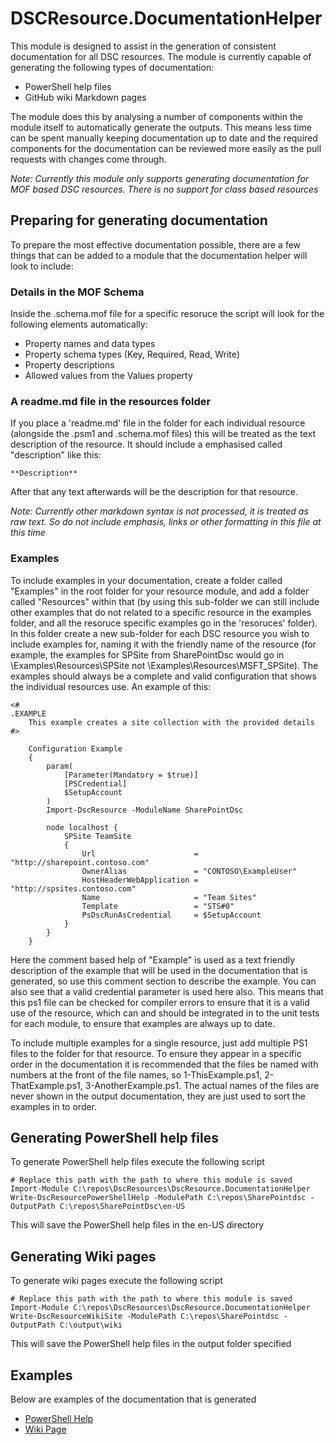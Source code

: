 # DSCResource.DocumentationHelper

This module is designed to assist in the generation of consistent documentation for all DSC
resources. The module is currently capable of generating the following types of documentation:

 * PowerShell help files
 * GitHub wiki Markdown pages

The module does this by analysing a number of components within the module itself to 
automatically generate the outputs. This means less time can be spent manually keeping
documentation up to date and the required components for the documentation can be reviewed
more easily as the pull requests with changes come through.

*Note: Currently this module only supports generating documentation for MOF based DSC 
resources. There is no support for class based resources*

## Preparing for generating documentation

To prepare the most effective documentation possible, there are a few things that can be
added to a module that the documentation helper will look to include:

### Details in the MOF Schema

Inside the .schema.mof file for a specific resoruce the script will look for the following
elements automatically:

 * Property names and data types
 * Property schema types (Key, Required, Read, Write)
 * Property descriptions
 * Allowed values from the Values property

### A readme.md file in the resources folder

If you place a 'readme.md' file in the folder for each individual resource (alongside the
.psm1 and .schema.mof files) this will be treated as the text description of the resource.
It should include a emphasised called "description" like this:

    **Description**

After that any text afterwards will be the description for that resource. 

*Note: Currently other markdown syntax is not processed, it is treated as raw text. So do
not include emphasis, links or other formatting in this file at this time*

### Examples 

To include examples in your documentation, create a folder called "Examples" in the root 
folder for your resource module, and add a folder called "Resources" within that (by using 
this sub-folder we can still include other examples that do not related to a specific
resource in the examples folder, and all the resoruce specific examples go in the 'resoruces'
folder). In this folder create a new sub-folder for each DSC resource you wish to include
examples for, naming it with the friendly name of the resource (for example, the examples
for SPSite from SharePointDsc would go in \Examples\Resources\SPSite not 
\Examples\Resources\MSFT_SPSite). The examples should always be a complete and valid 
configuration that shows the individual resources use. An example of this:

    <#
    .EXAMPLE
        This example creates a site collection with the provided details
    #>

        Configuration Example 
        {
            param(
                [Parameter(Mandatory = $true)]
                [PSCredential]
                $SetupAccount
            )
            Import-DscResource -ModuleName SharePointDsc

            node localhost {
                SPSite TeamSite
                {
                    Url                      = "http://sharepoint.contoso.com"
                    OwnerAlias               = "CONTOSO\ExampleUser"
                    HostHeaderWebApplication = "http://spsites.contoso.com"
                    Name                     = "Team Sites"
                    Template                 = "STS#0"
                    PsDscRunAsCredential     = $SetupAccount
                }
            }
        }
 
Here the comment based help of "Example" is used as a text friendly description of the
example that will be used in the documentation that is generated, so use this comment
section to describe the example. You can also see that a valid credential parameter is 
used here also. This means that this ps1 file can be checked for compiler errors to ensure
that it is a valid use of the resource, which can and should be integrated in to the 
unit tests for each module, to ensure that examples are always up to date.

To include multiple examples for a single resource, just add multiple PS1 files to the 
folder for that resource. To ensure they appear in a specific order in the documentation
it is recommended that the files be named with numbers at the front of the file names, so
1-ThisExample.ps1, 2-ThatExample.ps1, 3-AnotherExample.ps1. The actual names of the files
are never shown in the output documentation, they are just used to sort the examples in to
order.

## Generating PowerShell help files

To generate PowerShell help files execute the following script

    # Replace this path with the path to where this module is saved
    Import-Module C:\repos\DscResources\DscResource.DocumentationHelper
    Write-DscResourcePowerShellHelp -ModulePath C:\repos\SharePointdsc -OutputPath C:\repos\SharePointDsc\en-US

This will save the PowerShell help files in the en-US directory

## Generating Wiki pages 

To generate wiki pages execute the following script

    # Replace this path with the path to where this module is saved
    Import-Module C:\repos\DscResources\DscResource.DocumentationHelper
    Write-DscResourceWikiSite -ModulePath C:\repos\SharePointdsc -OutputPath C:\output\wiki

This will save the PowerShell help files in the output folder specified

## Examples

Below are examples of the documentation that is generated

 * [PowerShell Help](PowerShellExample.txt)
 * [Wiki Page](WikiExample.md)
